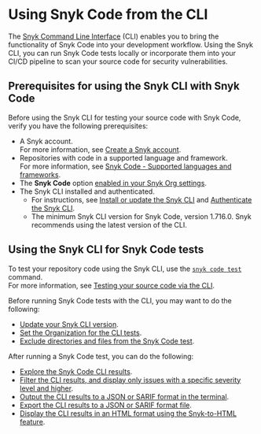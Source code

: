 # Using Snyk Code from the CLI

The [Snyk Command Line Interface](../../../snyk-cli/) (CLI) enables you to bring the functionality of Snyk Code into your development workflow. Using the Snyk CLI, you can run Snyk Code tests locally or incorporate them into your CI/CD pipeline to scan your source code for security vulnerabilities.

## Prerequisites for using the Snyk CLI with Snyk Code

Before using the Snyk CLI for testing your source code with Snyk Code, verify you have the following prerequisites:

* A Snyk account.\
  For more information, see [Create a Snyk account](../../../getting-started/quickstart/create-a-snyk-account/).
* Repositories with code in a supported language and framework.\
  For more information, see [Snyk Code - Supported languages and frameworks](../../../scan-applications/snyk-code/snyk-code-language-and-framework-support.md).
* The **Snyk Code** option [enabled in your Snyk Org settings](../../../scan-applications/start-scanning/scan-code/enable-the-snyk-code-option.md).
* The Snyk CLI installed and authenticated.
  * For instructions, see [Install or update the Snyk CLI](../../../snyk-cli/install-or-update-the-snyk-cli/) and [Authenticate the Snyk CLI](../../../snyk-cli/authenticate-the-cli-with-your-account.md).
  * The minimum Snyk CLI version for Snyk Code, version 1.716.0. Snyk recommends using the latest version of the CLI.

## Using the Snyk CLI for Snyk Code tests

To test your repository code using the Snyk CLI, use the [`snyk code test`](../../../snyk-cli/commands/code-test.md) command.\
For more information, see [Testing your source code via the CLI](../cli-for-snyk-code/testing-your-source-code-using-the-cli.md).

Before running Snyk Code tests with the CLI, you may want to do the following:

* [Update your Snyk CLI version](../../../snyk-cli/install-or-update-the-snyk-cli/).
* [Set the Organization for the CLI tests](../cli-for-snyk-code/set-the-snyk-organization-for-the-cli-tests/).
* [Exclude directories and files from the Snyk Code test](../cli-for-snyk-code/excluding-directories-and-files-from-the-snyk-code-cli-test.md).

After running a Snyk Code test, you can do the following:

* [Explore the Snyk Code CLI results](../cli-for-snyk-code/snyk-code-cli-results.md).
* [Filter the CLI results, and display only issues with a specific severity level and higher](../cli-for-snyk-code/working-with-the-snyk-code-cli-results/displaying-only-discovered-issues-above-a-specific-severity-level.md).
* [Output the CLI results to a JSON or SARIF format in the terminal](../cli-for-snyk-code/working-with-the-snyk-code-cli-results/outputting-the-test-results-to-json-or-sarif-format-in-the-terminal.md).
* [Export the CLI results to a JSON or SARIF format file](../cli-for-snyk-code/working-with-the-snyk-code-cli-results/exporting-the-test-results-to-a-json-or-sarif-file.md).
* [Display the CLI results in an HTML format using the Snyk-to-HTML feature](../cli-for-snyk-code/displaying-the-cli-results-in-an-html-format-using-the-snyk-to-html-feature/).
